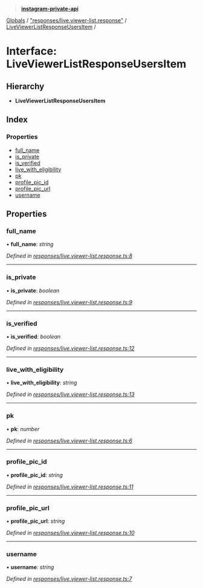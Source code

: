 > **[instagram-private-api](../README.md)**

[Globals](../README.md) / ["responses/live.viewer-list.response"](../modules/_responses_live_viewer_list_response_.md) / [LiveViewerListResponseUsersItem](_responses_live_viewer_list_response_.liveviewerlistresponseusersitem.md) /

# Interface: LiveViewerListResponseUsersItem

## Hierarchy

* **LiveViewerListResponseUsersItem**

## Index

### Properties

* [full_name](_responses_live_viewer_list_response_.liveviewerlistresponseusersitem.md#full_name)
* [is_private](_responses_live_viewer_list_response_.liveviewerlistresponseusersitem.md#is_private)
* [is_verified](_responses_live_viewer_list_response_.liveviewerlistresponseusersitem.md#is_verified)
* [live_with_eligibility](_responses_live_viewer_list_response_.liveviewerlistresponseusersitem.md#live_with_eligibility)
* [pk](_responses_live_viewer_list_response_.liveviewerlistresponseusersitem.md#pk)
* [profile_pic_id](_responses_live_viewer_list_response_.liveviewerlistresponseusersitem.md#profile_pic_id)
* [profile_pic_url](_responses_live_viewer_list_response_.liveviewerlistresponseusersitem.md#profile_pic_url)
* [username](_responses_live_viewer_list_response_.liveviewerlistresponseusersitem.md#username)

## Properties

###  full_name

• **full_name**: *string*

*Defined in [responses/live.viewer-list.response.ts:8](https://github.com/dilame/instagram-private-api/blob/01eb399/src/responses/live.viewer-list.response.ts#L8)*

___

###  is_private

• **is_private**: *boolean*

*Defined in [responses/live.viewer-list.response.ts:9](https://github.com/dilame/instagram-private-api/blob/01eb399/src/responses/live.viewer-list.response.ts#L9)*

___

###  is_verified

• **is_verified**: *boolean*

*Defined in [responses/live.viewer-list.response.ts:12](https://github.com/dilame/instagram-private-api/blob/01eb399/src/responses/live.viewer-list.response.ts#L12)*

___

###  live_with_eligibility

• **live_with_eligibility**: *string*

*Defined in [responses/live.viewer-list.response.ts:13](https://github.com/dilame/instagram-private-api/blob/01eb399/src/responses/live.viewer-list.response.ts#L13)*

___

###  pk

• **pk**: *number*

*Defined in [responses/live.viewer-list.response.ts:6](https://github.com/dilame/instagram-private-api/blob/01eb399/src/responses/live.viewer-list.response.ts#L6)*

___

###  profile_pic_id

• **profile_pic_id**: *string*

*Defined in [responses/live.viewer-list.response.ts:11](https://github.com/dilame/instagram-private-api/blob/01eb399/src/responses/live.viewer-list.response.ts#L11)*

___

###  profile_pic_url

• **profile_pic_url**: *string*

*Defined in [responses/live.viewer-list.response.ts:10](https://github.com/dilame/instagram-private-api/blob/01eb399/src/responses/live.viewer-list.response.ts#L10)*

___

###  username

• **username**: *string*

*Defined in [responses/live.viewer-list.response.ts:7](https://github.com/dilame/instagram-private-api/blob/01eb399/src/responses/live.viewer-list.response.ts#L7)*